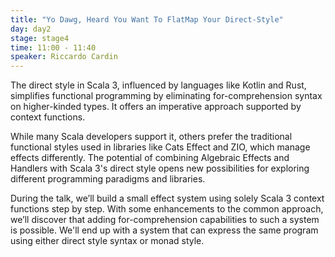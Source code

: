 ```yaml
---
title: "Yo Dawg, Heard You Want To FlatMap Your Direct-Style"
day: day2
stage: stage4
time: 11:00 - 11:40
speaker: Riccardo Cardin
---
```


The direct style in Scala 3, influenced by languages like Kotlin and Rust, simplifies functional programming by eliminating for-comprehension syntax on higher-kinded types. It offers an imperative approach supported by context functions.

While many Scala developers support it, others prefer the traditional functional styles used in libraries like Cats Effect and ZIO, which manage effects differently. The potential of combining Algebraic Effects and Handlers with Scala 3's direct style opens new possibilities for exploring different programming paradigms and libraries.

During the talk, we’ll build a small effect system using solely Scala 3 context functions step by step. With some enhancements to the common approach, we’ll discover that adding for-comprehension capabilities to such a system is possible. We'll end up with a system that can express the same program using either direct style syntax or monad style.
